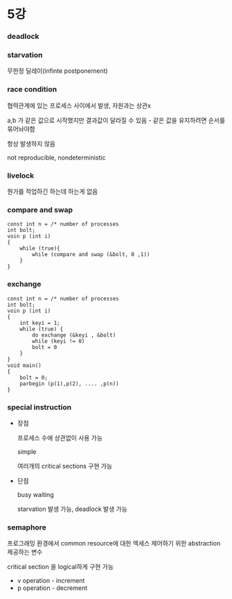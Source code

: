 # 5강

### deadlock

### starvation

무한정 딜레이(infinte postponement)

### race condition

협력관계에 있는 프로세스 사이에서 발생, 자원과는 상관x

a,b 가 같은 값으로 시작했지만 결과값이 달라질 수 있음 - 같은 값을 유지하려면 순서를 묶어놔야함

항상 발생하지 않음 

not reproducible, nondeterministic

### livelock

뭔가를 작업하긴 하는데 하는게 없음





### compare and swap

```
const int n = /* number of processes
int bolt;
voin p (int i)
{
	while (true){
		while (compare and swap (&bolt, 0 ,1))
	}
}
```

### exchange

``` 
const int n = /* number of processes
int bolt;
voin p (int i)
{
	int keyi = 1;
	while (true) {
		do exchange (&keyi , &bolt)
		while (keyi != 0)
		bolt = 0
	}
}
void main()
{
	bolt = 0;
	parbegin (p(1),p(2), .... ,p(n))
}
```

### special instruction

- 장점

  프로세스 수에 상관없이 사용 가능

  simple

  여러개의 critical sections 구현 가능

- 단점

  busy waiting

  starvation 발생 가능, deadlock 발생 가능

  

### semaphore

프로그래밍 환경에서 common resource에 대한 엑세스 제어하기 위한 abstraction 제공하는 변수

critical section 을 logical하게 구현 가능

- v operation - increment
- p operation - decrement

